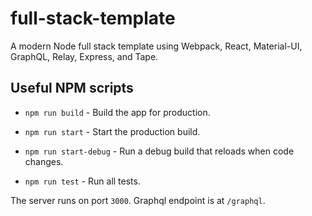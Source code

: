 # full-stack-template

A modern Node full stack template using Webpack, React, Material-UI, GraphQL, Relay, Express, and Tape.

## Useful NPM scripts

- `npm run build` - Build the app for production.

- `npm run start` - Start the production build.

- `npm run start-debug` - Run a debug build that reloads when code changes.

- `npm run test` - Run all tests.

The server runs on port `3000`. Graphql endpoint is at `/graphql`.
